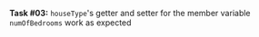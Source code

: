 **Task #03:** `houseType`'s getter and setter for the member variable `numOfBedrooms` work as expected